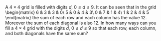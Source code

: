 A $4 \times 4$ grid is filled with digits $d$, $0 \le d \le 9$.
It can be seen that in the grid
\begin{matrix}
6 & 3 & 3 & 0\\
5 & 0 & 4 & 3\\
0 & 7 & 1 & 4\\
1 & 2 & 4 & 5
\end{matrix}
the sum of each row and each column has the value $12$. Moreover the sum of each diagonal is also $12$.
In how many ways can you fill a $4 \times 4$ grid with the digits $d$, $0 \le d \le 9$ so that each row, each column, and both diagonals have the same sum?